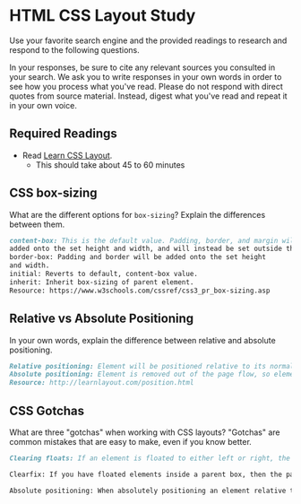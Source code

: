 # HTML CSS Layout Study

Use your favorite search engine and the provided readings to research and respond to the following questions.

In your responses, be sure to cite any relevant sources you consulted in your search. We ask you to write responses in your own words in order to see how you process what you've read. Please do not respond with direct quotes from source material. Instead, digest what you've read and repeat it in your own voice.

## Required Readings

- Read [Learn CSS Layout](http://learnlayout.com).
  - This should take about 45 to 60 minutes

## CSS box-sizing

What are the different options for `box-sizing`? Explain the differences between
them.

```md
content-box: This is the default value. Padding, border, and margin will not be
added onto the set height and width, and will instead be set outside the box.
border-box: Padding and border will be added onto the set height
and width.
initial: Reverts to default, content-box value.
inherit: Inherit box-sizing of parent element.
Resource: https://www.w3schools.com/cssref/css3_pr_box-sizing.asp
```

## Relative vs Absolute Positioning

In your own words, explain the difference between relative and absolute positioning.

```md
Relative positioning: Element will be positioned relative to its normal position. Element will not be removed from the normal flow of the page, and will retain its original space. Element can be offset by top and left values.
Absolute positioning: Element is removed out of the page flow, so element's original space will be occupied by other elements. Element will be positioned relative to nearest positioned ancestor element, but if there are no positioned ancestors, element will be positioned relative to the document body. Element can be offset by top and left values.
Resource: http://learnlayout.com/position.html
```

## CSS Gotchas

What are three "gotchas" when working with CSS layouts? "Gotchas" are common mistakes that are easy to make, even if you know better.

```md
Clearing floats: If an element is floated to either left or right, the surrounding elements will wrap the floated elements. To avoid that, you must set the clear value left, right, or both (depending on the situation) to make the 2nd element appear after the floated element.

Clearfix: If you have floated elements inside a parent box, then the parent box may not extend down to cover the entire content inside. In such a case, you must use one of the three methods of clearfix. My favorite clearfix method is the

Absolute positioning: When absolutely positioning an element relative to any parent/anecestor element, you must be sure to position the parent/ancestor element (anything other than static). Otherwise, the absolutely positioned element will be positioned relative to the document body. 
```
